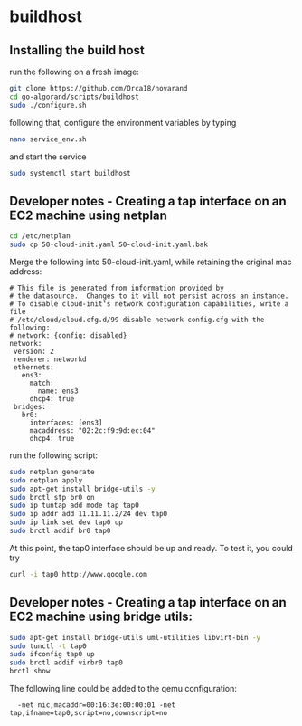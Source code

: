 buildhost
====================

## Installing the build host ##

run the following on a fresh image:

```bash
git clone https://github.com/Orca18/novarand
cd go-algorand/scripts/buildhost
sudo ./configure.sh
```

following that, configure the environment variables by typing
```bash
nano service_env.sh
```

and start the service
```bash
sudo systemctl start buildhost
```


## Developer notes - Creating a tap interface on an EC2 machine using netplan ##

```bash
cd /etc/netplan
sudo cp 50-cloud-init.yaml 50-cloud-init.yaml.bak
```

 Merge the following into 50-cloud-init.yaml, while retaining the original mac address:
 ```
# This file is generated from information provided by
# the datasource.  Changes to it will not persist across an instance.
# To disable cloud-init's network configuration capabilities, write a file
# /etc/cloud/cloud.cfg.d/99-disable-network-config.cfg with the following:
# network: {config: disabled}
network:
  version: 2
  renderer: networkd
  ethernets:
    ens3:
      match:
        name: ens3
      dhcp4: true
  bridges:
    br0:
      interfaces: [ens3]
      macaddress: "02:2c:f9:9d:ec:04"
      dhcp4: true
```

run the following script:
```bash
sudo netplan generate
sudo netplan apply
sudo apt-get install bridge-utils -y
sudo brctl stp br0 on
sudo ip tuntap add mode tap tap0
sudo ip addr add 11.11.11.2/24 dev tap0
sudo ip link set dev tap0 up
sudo brctl addif br0 tap0
```

At this point, the tap0 interface should be up and ready. To test it, you could try
```bash
curl -i tap0 http://www.google.com
```


## Developer notes - Creating a tap interface on an EC2 machine using bridge utils: ##

```bash
sudo apt-get install bridge-utils uml-utilities libvirt-bin -y
sudo tunctl -t tap0
sudo ifconfig tap0 up
sudo brctl addif virbr0 tap0
brctl show
```


The following line could be added to the qemu configuration:
```
  -net nic,macaddr=00:16:3e:00:00:01 -net tap,ifname=tap0,script=no,downscript=no
```
